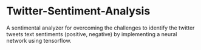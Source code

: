 # Twitter-Sentiment-Analysis
A sentimental analyzer for overcoming the challenges to identify the twitter tweets text sentiments (positive, negative) by implementing a neural network using tensorflow.
